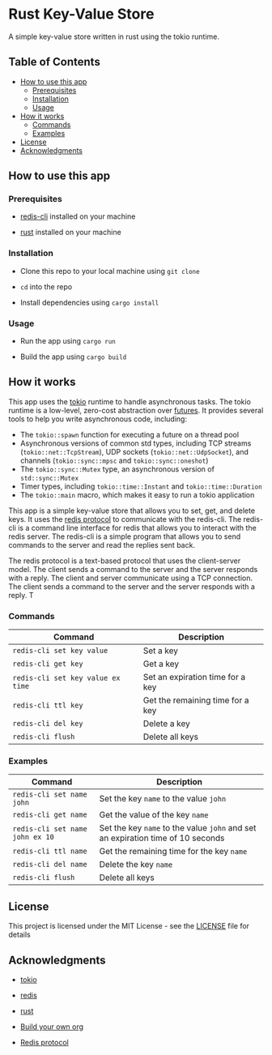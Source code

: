 # Rust Key-Value Store

A simple key-value store written in rust using the tokio runtime.
## Table of Contents
- [How to use this app](#how-to-use-this-app)
  - [Prerequisites](#prerequisites)
  - [Installation](#installation)
  - [Usage](#usage)
- [How it works](#how-it-works)
    - [Commands](#commands)
    - [Examples](#examples)
- [License](#license)   
- [Acknowledgments](#acknowledgments)




## How to use this app

### Prerequisites
<!--  redis-cli -->
- [redis-cli](https://redis.io/topics/rediscli) installed on your machine
<!--  rust -->
- [rust](https://www.rust-lang.org/tools/install) installed on your machine

### Installation
<!--  clone this repo -->
- Clone this repo to your local machine using `
git clone
`
<!--  cd into the repo -->
- `cd` into the repo
<!--  install dependencies -->
- Install dependencies using `cargo install`

### Usage
<!--  run the app -->
- Run the app using `cargo run`
<!--  build the app -->
- Build the app using `cargo build`

## How it works
<!--  explain how the app works tokio runtuime -->
This app uses the [tokio](https://tokio.rs/) runtime to handle asynchronous tasks. The tokio runtime is a low-level, zero-cost abstraction over [futures](https://docs.rs/futures/0.3.5/futures/). It provides several tools to help you write asynchronous code, including:
- The `tokio::spawn` function for executing a future on a thread pool
- Asynchronous versions of common std types, including TCP streams (`tokio::net::TcpStream`), UDP sockets (`tokio::net::UdpSocket`), and channels (`tokio::sync::mpsc` and `tokio::sync::oneshot`)
- The `tokio::sync::Mutex` type, an asynchronous version of `std::sync::Mutex`
- Timer types, including `tokio::time::Instant` and `tokio::time::Duration`
- The `tokio::main` macro, which makes it easy to run a tokio application

<!--  explain how to use the app -->
This app is a simple key-value store that allows you to set, get, and delete keys. It uses the [redis protocol](https://redis.io/topics/protocol) to communicate with the redis-cli. The redis-cli is a command line interface for redis that allows you to interact with the redis server. The redis-cli is a simple program that allows you to send commands to the server and read the replies sent back.  

The redis protocol is a text-based protocol that uses the client-server model. The client sends a command to the server and the server responds with a reply. The client and server communicate using a TCP connection. The client sends a command to the server and the server responds with a reply. T

### Commands

<!-- make the above into a table -->
| Command | Description |
| --- | --- |
| `redis-cli set key value` | Set a key |
| `redis-cli get key` | Get a key |
| `redis-cli set key value ex time` | Set an expiration time for a key |
| `redis-cli ttl key` | Get the remaining time for a key |
| `redis-cli del key` | Delete a key |
| `redis-cli flush` | Delete all keys |

### Examples

<!-- make the above into a table -->
| Command | Description |
| --- | --- |
| `redis-cli set name john` | Set the key `name` to the value `john` |
| `redis-cli get name` | Get the value of the key `name` |
| `redis-cli set name john ex 10` | Set the key `name` to the value `john` and set an expiration time of 10 seconds |
| `redis-cli ttl name` | Get the remaining time for the key `name` |
| `redis-cli del name` | Delete the key `name` |
| `redis-cli flush` | Delete all keys |

## License
<!--  MIT -->
This project is licensed under the MIT License - see the [LICENSE](LICENSE) file for details

## Acknowledgments
<!--  tokio -->
- [tokio](https://tokio.rs/)
<!--  redis -->
- [redis](https://redis.io/)
<!--  rust -->
- [rust](https://www.rust-lang.org/)

<!--  buil your own org -->
- [Build your own org](
    https://build-your-own.org/redis
)
<!--  redis protocol -->
- [Redis protocol](https://redis.io/topics/protocol)








